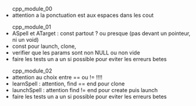 <ul>cpp_module_00
	<li>attention a la ponctuation est aux espaces dans les cout</li>
</ul>
<ul>cpp_module_01
	<li>ASpell et ATarget : const partout ? ou presque (pas devant un pointeur, ni un void) </li>
	<li>const pour launch, clone, </li>
	<li>verifier que les params sont non NULL ou non vide</li>
	<li>faire les tests un a un si possible pour eviter les erreurs betes</li>
</ul>
<ul>cpp_module_02
	<li>attention au choix entre == ou != !!!!
		<li>learnSpell : attention, find == end pour clone</li>
		<li>launchSpell : attention find != end pour create puis launch</li>
	</li>
	<li>faire les tests un a un si possible pour eviter les erreurs betes</li>
</ul>